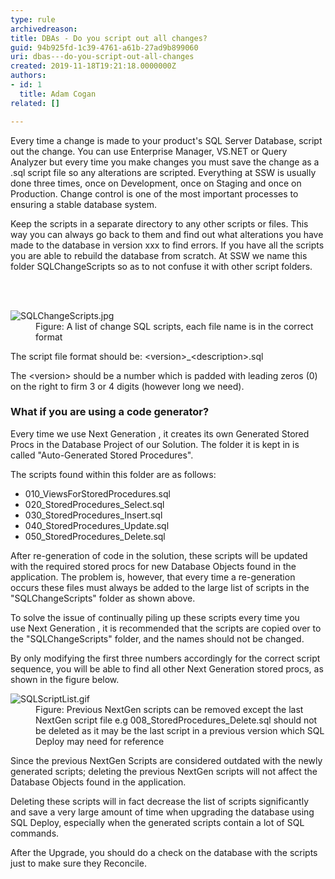 ```yaml
---
type: rule
archivedreason: 
title: ​DBAs - Do you script out all changes?
guid: 94b925fd-1c39-4761-a61b-27ad9b899060
uri: dbas---do-you-script-out-all-changes
created: 2019-11-18T19:21:18.0000000Z
authors:
- id: 1
  title: Adam Cogan
related: []

---
```



<p>Every time a change is made to your product's SQL Server Database, script out the change. You can use Enterprise Manager, VS.NET or Query Analyzer but every time you make changes you must save the change as a .sql script file so any alterations are scripted. Everything at SSW is usually done three times, once on Development, once on Staging and once on Production. Change control is one of the most important processes to ensuring a stable database system.<br></p><p>Keep the scripts in a separate directory to any other scripts or files. This way you can always go back to them and find out what alterations you have made to the database in version xxx to find errors. If you have all the scripts you are able to rebuild the database from scratch. At SSW we name this folder SQLChangeScripts so as to not confuse it with other script folders.​​<br></p>
<br><excerpt class='endintro'></excerpt><br>
<dl class="image"><dt>
      <img src="/PublishingImages/SQLChangeScripts.jpg" alt="SQLChangeScripts.jpg" />
   </dt><dd>Figure&#58;&#160;A list of change SQL scripts, each file name is in the correct format</dd></dl><p>The script file format should be&#58; &lt;version&gt;_&lt;description&gt;.sql</p><p>The &lt;version&gt; should be a number which is padded with leading zeros (0) on the right to firm 3 or 4 digits (however long we need).​​​<br></p><h3 class="ssw15-rteElement-H3">What if you are using a code generator?​​<br></h3><p class="ssw15-rteElement-P">Every time we use&#160;Next Generation&#160;, it creates its own Generated Stored Procs in the Database Project of our Solution. The folder it is kept in is called &quot;Auto-Generated Stored Procedures&quot;.​​<br></p><p>The scripts found within this folder are as follows&#58;<br></p><ul><li>010_ViewsForStoredProcedures.sql</li><li>020_StoredProcedures_Select.sql</li><li>030_StoredProcedures_Insert.sql</li><li>040_StoredProcedures_Update.sql</li><li>050_StoredProcedures_Delete.sql</li></ul><p class="ssw15-rteElement-P">After re-generation of code in the solution, these scripts will be updated with the required stored procs for new Database Objects found in the application. The problem is, however, that every time a re-generation occurs these files must always be added to the large list of scripts in the &quot;SQLChangeScripts&quot; folder as shown above.​<br></p><p class="ssw15-rteElement-P">To solve the issue of continually piling up these scripts every time you use&#160;Next Generation&#160;, it is recommended that the scripts are copied over to the &quot;SQLChangeScripts&quot; folder, and the names should not be changed.​<br></p>By only modifying the first three numbers accordingly for the correct script sequence, you will be able to find all other Next Generation stored procs, as shown in the figure below.<br> 
<dl class="image">
   <dt>
      <img src="/PublishingImages/SQLScriptList.gif" alt="SQLScriptList.gif" />​</dt><dd>Figure&#58; Previous NextGen scripts can be removed except the last NextGen script file e.g 008_StoredProcedures_Delete.sql should not be deleted as it may be the last script in a previous version which SQL Deploy may need for reference<br></dd></dl><p class="ssw15-rteElement-P">Since the previous NextGen Scripts are considered outdated with the newly generated scripts; deleting the previous NextGen scripts will not affect the Database Objects found in the application.​​<br></p><p class="ssw15-rteElement-P">Deleting these scripts will in fact decrease the list of scripts significantly and save a very large amount of time when upgrading the database using SQL Deploy, especially when the generated scripts contain a lot of SQL commands.​​<br></p><p class="ssw15-rteElement-P">After the Upgrade, you should do a check on the database with the scripts just to make sure they Reconcile.​​<br></p>



